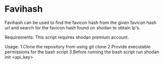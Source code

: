 # Favihash
Favihash can  be used to find the favicon hash from the given favicon hash url and search for the favicon hash found on shodan to obtain Ip's.

Requirements:
This script requires shodan premium account.

Usage:
1.Clone the repository from using git clone
2.Provide executable permissions for the bash script
3.Before running the bash script run shodan init <api_key>
